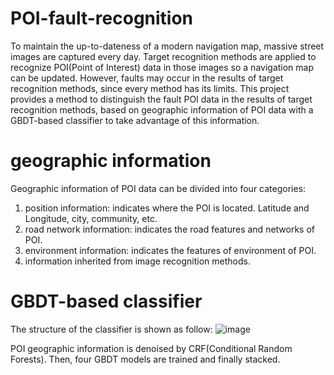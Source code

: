 # POI-fault-recognition
To maintain the up-to-dateness of a modern navigation map, massive street images are captured every day. Target recognition methods are applied to recognize POI(Point of Interest) data in those images so a navigation map can be updated. However, faults may occur in the results of target recognition methods, since every method has its limits. This project provides a method to distinguish the fault POI data in the results of target recognition methods, based on geographic information of POI data with a GBDT-based classifier to take advantage of this information.

# geographic information
Geographic information of POI data can be divided into four categories:
1. position information: indicates where the POI is located. Latitude and Longitude, city, community, etc.
2. road network information: indicates the road features and networks of POI.
3. environment information: indicates the features of environment of POI.
4. information inherited from image recognition methods.

# GBDT-based classifier
The structure of the classifier is shown as follow:
![image](https://github.com/chenyu-se/POI-fault-recognition/assets/17283947/82b0eb15-a454-437f-b33e-256e59b0658e)

POI geographic information is denoised by CRF(Conditional Random Forests). Then, four GBDT models are trained and finally stacked.




